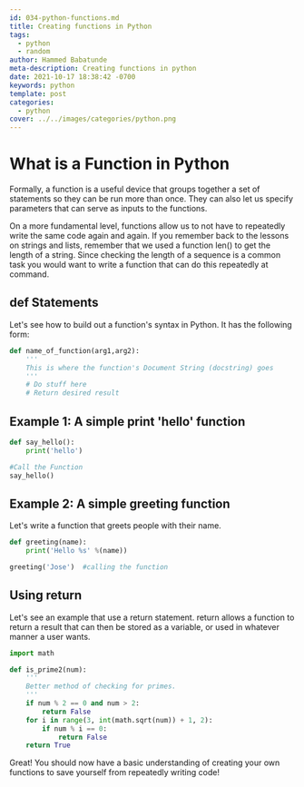 ```yaml
---
id: 034-python-functions.md
title: Creating functions in Python
tags:
  - python
  - random
author: Hammed Babatunde
meta-description: Creating functions in python 
date: 2021-10-17 18:38:42 -0700
keywords: python
template: post
categories:
  - python
cover: ../../images/categories/python.png
---
```


# What is a Function in Python 
Formally, a function is a useful device that groups together a set of statements so they can be run more than once. They can also let us specify parameters that can serve as inputs to the functions.

On a more fundamental level, functions allow us to not have to repeatedly write the same code again and again. If you remember back to the lessons on strings and lists, remember that we used a function len() to get the length of a string. Since checking the length of a sequence is a common task you would want to write a function that can do this repeatedly at command.


## def Statements
Let's see how to build out a function's syntax in Python. It has the following form:
```python
def name_of_function(arg1,arg2):
    '''
    This is where the function's Document String (docstring) goes
    '''
    # Do stuff here
    # Return desired result
```

## Example 1: A simple print 'hello' function
```python
def say_hello():
    print('hello')

#Call the Function
say_hello()
```

## Example 2: A simple greeting function
Let's write a function that greets people with their name.
```python
def greeting(name):
    print('Hello %s' %(name))

greeting('Jose')  #calling the function
```

## Using return
Let's see an example that use a return statement. return allows a function to return a result that can then be stored as a variable, or used in whatever manner a user wants.
```python
import math

def is_prime2(num):
    '''
    Better method of checking for primes. 
    '''
    if num % 2 == 0 and num > 2: 
        return False
    for i in range(3, int(math.sqrt(num)) + 1, 2):
        if num % i == 0:
            return False
    return True
```

Great! You should now have a basic understanding of creating your own functions to save yourself from repeatedly writing code!
